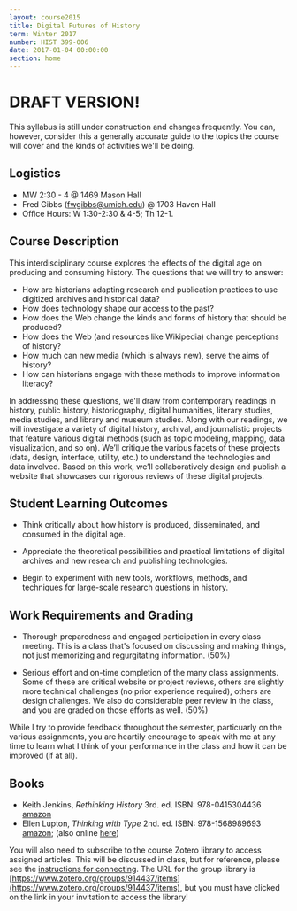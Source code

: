 ```yaml
---
layout: course2015
title: Digital Futures of History
term: Winter 2017
number: HIST 399-006
date: 2017-01-04 00:00:00
section: home
---
```


# DRAFT VERSION!
This syllabus is still under construction and changes frequently. You can, however, consider this a generally accurate guide to the topics the course will cover and the kinds of activities we'll be doing.

## Logistics
- MW 2:30 - 4 @ 1469 Mason Hall
- Fred Gibbs \([fwgibbs@umich.edu](mailto:fwgibbs@umich.edu)\) @ 1703 Haven Hall
- Office Hours: W 1:30-2:30 & 4-5; Th 12-1.

## Course Description
This interdisciplinary course explores the effects of the digital age on producing and consuming history. The questions that we will try to answer:

- How are historians adapting research and publication practices to use digitized archives and historical data?
- How does technology shape our access to the past?
- How does the Web change the kinds and forms of history that should be produced?
- How does the Web (and resources like Wikipedia) change perceptions of history?
- How much can new media (which is always new), serve the aims of history?
- How can historians engage with these methods to improve information literacy?


In addressing these questions, we'll draw from contemporary readings in history, public history, historiography, digital humanities, literary studies, media studies, and library and museum studies. Along with our readings, we will investigate a variety of digital history, archival, and journalistic projects that feature various digital methods (such as topic modeling, mapping, data visualization, and so on). We’ll critique the various facets of these projects (data, design, interface, utility, etc.) to understand the technologies and data involved. Based on this work, we’ll collaboratively design and publish a website that showcases our rigorous reviews of these digital projects.


## Student Learning Outcomes
- Think critically about how history is produced, disseminated, and consumed in the digital age.

- Appreciate the theoretical possibilities and practical limitations of digital archives and new research and publishing technologies.

- Begin to experiment with new tools, workflows, methods, and techniques for large-scale research questions in history.


## Work Requirements and Grading
- Thorough preparedness and engaged participation in every class meeting. This is a class that's focused on discussing and making things, not just memorizing and regurgitating information. (50%)

- Serious effort and on-time completion of the many class assignments. Some of these are critical website or project reviews, others are slightly more technical challenges (no prior experience required), others are design challenges. We also do considerable peer review in the class, and you are graded on those efforts as well. (50%)

While I try to provide feedback throughout the semester, particuarly on the various assignments, you are heartily encourage to speak with me at any time to learn what I think of your performance in the class and how it can be improved (if at all).


## Books
- Keith Jenkins, _Rethinking History_ 3rd. ed. ISBN: 978-0415304436 [amazon](https://www.amazon.com/Rethinking-History-Routledge-Classics-96/dp/0415304431/ref=sr_1_1?ie=UTF8&qid=1483304717)
- Ellen Lupton, _Thinking with Type_ 2nd. ed. ISBN: 978-1568989693 [amazon](https://www.amazon.com/Thinking-Type-2nd-revised-expanded/dp/1568989695); (also online [here](http://thinkingwithtype.com))


You will also need to subscribe to the course Zotero library to access assigned articles. This will be discussed in class, but for reference, please see the [instructions for connecting](http://fredgibbs.net/courses/etc/zotero.html). The URL for the group library is [https://www.zotero.org/groups/914437/items](https://www.zotero.org/groups/914437/items), but you must have clicked on the link in your invitation to access the library!

